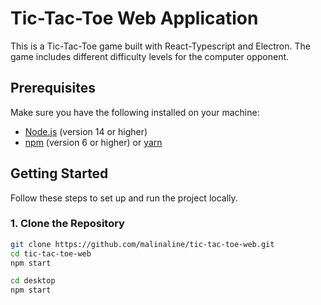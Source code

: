 # Tic-Tac-Toe Web Application

This is a Tic-Tac-Toe game built with React-Typescript and Electron. The game includes different difficulty levels for the computer opponent.

## Prerequisites

Make sure you have the following installed on your machine:

- [Node.js](https://nodejs.org/) (version 14 or higher)
- [npm](https://www.npmjs.com/) (version 6 or higher) or [yarn](https://yarnpkg.com/)

## Getting Started

Follow these steps to set up and run the project locally.

### 1. Clone the Repository

```bash
git clone https://github.com/malinaline/tic-tac-toe-web.git
cd tic-tac-toe-web
npm start

cd desktop
npm start
```
